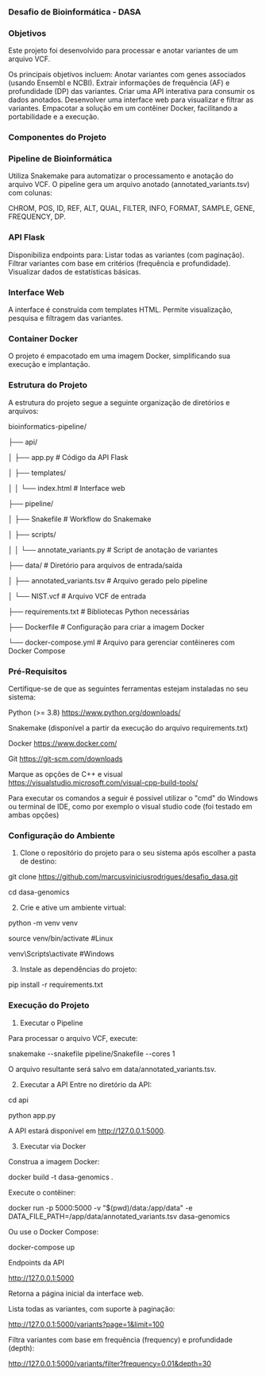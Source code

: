 ### Desafio de Bioinformática  - DASA ###

### Objetivos ###
Este projeto foi desenvolvido para processar e anotar variantes de um arquivo VCF. 

Os principais objetivos incluem:
Anotar variantes com genes associados (usando Ensembl e NCBI).
Extrair informações de frequência (AF) e profundidade (DP) das variantes.
Criar uma API interativa para consumir os dados anotados.
Desenvolver uma interface web para visualizar e filtrar as variantes.
Empacotar a solução em um contêiner Docker, facilitando a portabilidade e a execução.

### Componentes do Projeto ###

### Pipeline de Bioinformática ###
Utiliza Snakemake para automatizar o processamento e anotação do arquivo VCF.
O pipeline gera um arquivo anotado (annotated_variants.tsv) com colunas:

CHROM, POS, ID, REF, ALT, QUAL, FILTER, INFO, FORMAT, SAMPLE, GENE, FREQUENCY, DP.

### API Flask ###
Disponibiliza endpoints para:
Listar todas as variantes (com paginação).
Filtrar variantes com base em critérios (frequência e profundidade).
Visualizar dados de estatísticas básicas.

### Interface Web ### 
A interface é construída com templates HTML.
Permite visualização, pesquisa e filtragem das variantes.

### Container Docker ###
O projeto é empacotado em uma imagem Docker, simplificando sua execução e implantação.

### Estrutura do Projeto ###

A estrutura do projeto segue a seguinte organização de diretórios e arquivos:

bioinformatics-pipeline/

├── api/

│   ├── app.py                 # Código da API Flask

│   ├── templates/

│   │   └── index.html         # Interface web

├── pipeline/

│   ├── Snakefile              # Workflow do Snakemake

│   ├── scripts/

│   │   └── annotate_variants.py  # Script de anotação de variantes

├── data/                      # Diretório para arquivos de entrada/saída

│   ├── annotated_variants.tsv # Arquivo gerado pelo pipeline

│   └── NIST.vcf               # Arquivo VCF de entrada

├── requirements.txt           # Bibliotecas Python necessárias

├── Dockerfile                 # Configuração para criar a imagem Docker

└── docker-compose.yml         # Arquivo para gerenciar contêineres com Docker Compose

### Pré-Requisitos ###

Certifique-se de que as seguintes ferramentas estejam instaladas no seu sistema:

Python (>= 3.8) https://www.python.org/downloads/

Snakemake (disponível a partir da execução do arquivo requirements.txt)

Docker https://www.docker.com/

Git https://git-scm.com/downloads

Marque as opções de C++ e visual https://visualstudio.microsoft.com/visual-cpp-build-tools/

Para executar os comandos a seguir é possivel utilizar o "cmd" do Windows ou terminal de IDE, como por exemplo o visual studio code (foi testado em ambas opções)

### Configuração do Ambiente ###
1. Clone o repositório do projeto para o seu sistema após escolher a pasta de destino:

git clone https://github.com/marcusviniciusrodrigues/desafio_dasa.git

cd dasa-genomics

2. Crie e ative um ambiente virtual:

python -m venv venv

source venv/bin/activate  #Linux

venv\Scripts\activate     #Windows

3. Instale as dependências do projeto:

pip install -r requirements.txt


### Execução do Projeto ###

1. Executar o Pipeline
   
Para processar o arquivo VCF, execute:

snakemake --snakefile pipeline/Snakefile --cores 1

O arquivo resultante será salvo em data/annotated_variants.tsv.

2. Executar a API
Entre no diretório da API:

cd api

python app.py

A API estará disponível em http://127.0.0.1:5000.

3. Executar via Docker
   
Construa a imagem Docker:

docker build -t dasa-genomics .

Execute o contêiner:

docker run -p 5000:5000 -v "$(pwd)/data:/app/data" -e DATA_FILE_PATH=/app/data/annotated_variants.tsv dasa-genomics

Ou use o Docker Compose:

docker-compose up

Endpoints da API

http://127.0.0.1:5000

Retorna a página inicial da interface web.

Lista todas as variantes, com suporte à paginação:

http://127.0.0.1:5000/variants?page=1&limit=100

Filtra variantes com base em frequência (frequency) e profundidade (depth):

http://127.0.0.1:5000/variants/filter?frequency=0.01&depth=30

